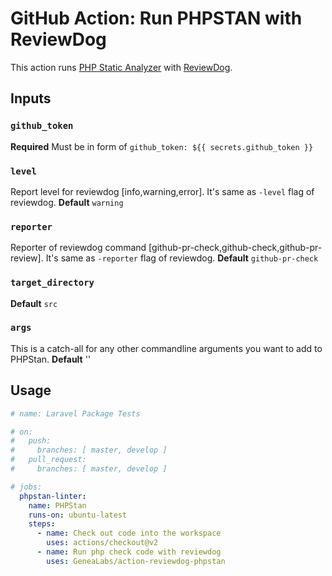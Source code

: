 # GitHub Action: Run PHPSTAN with ReviewDog
This action runs [PHP Static Analyzer](https://phpstan.org) with [ReviewDog](https://github.com/reviewdog/reviewdog).

## Inputs
### `github_token`
**Required** Must be in form of `github_token: ${{ secrets.github_token }}`

### `level`
Report level for reviewdog [info,warning,error]. It's same as `-level` flag of reviewdog.
**Default** `warning`

### `reporter`
Reporter of reviewdog command [github-pr-check,github-check,github-pr-review]. It's same as `-reporter` flag of reviewdog.
**Default** `github-pr-check`

### `target_directory`
**Default** `src`

### `args`
This is a catch-all for any other commandline arguments you want to add to PHPStan.
**Default** ''

## Usage
```yml
# name: Laravel Package Tests

# on:
#   push:
#     branches: [ master, develop ]
#   pull_request:
#     branches: [ master, develop ]

# jobs:
  phpstan-linter:
    name: PHPStan
    runs-on: ubuntu-latest
    steps:
      - name: Check out code into the workspace
        uses: actions/checkout@v2
      - name: Run php check code with reviewdog
        uses: GeneaLabs/action-reviewdog-phpstan
```
